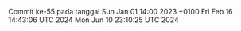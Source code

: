 Commit ke-55 pada tanggal Sun Jan 01 14:00 2023 +0100
Fri Feb 16 14:43:06 UTC 2024
Mon Jun 10 23:10:25 UTC 2024

